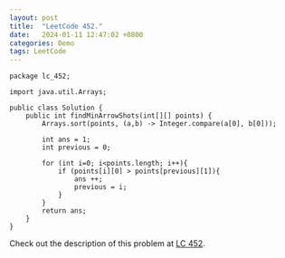 ```yaml
---
layout: post
title:  "LeetCode 452."
date:   2024-01-11 12:47:02 +0800
categories: Demo
tags: LeetCode
---
```


```
package lc_452;

import java.util.Arrays;

public class Solution {
    public int findMinArrowShots(int[][] points) {
        Arrays.sort(points, (a,b) -> Integer.compare(a[0], b[0]));

        int ans = 1;
        int previous = 0;

        for (int i=0; i<points.length; i++){
            if (points[i][0] > points[previous][1]){
                ans ++;
                previous = i;
            }
        }
        return ans;
    }
}
```

Check out the description of this problem at [LC 452][LC-452].

[LC-452]: https://leetcode.com/problemset/?search=452&page=1
